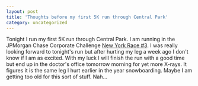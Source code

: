 ```yaml
---
layout: post
title: 'Thoughts before my first 5K run through Central Park'
category: uncategorized
---
```


Tonight I run my first 5K run through Central Park.  I am running in the JPMorgan Chase Corporate Challenge <a href="http://www.jpmorganchasecc.com/races/ny3/ny3home02.htm">New York Race #3</a>.  I was really looking forward to tonight's run but after hurting my leg a week ago I don't know if I am as excited.  With my luck I will finish the run with a good time but end up in the doctor's office tomorrow morning for yet more X-rays.  It figures it is the same leg I hurt earlier in the year snowboarding.  Maybe I am getting too old for this sort of stuff.  Nah...
